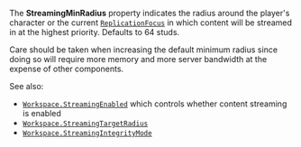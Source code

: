 The **StreamingMinRadius** property indicates the radius around the
player's character or the current
[`ReplicationFocus`](https://create.roblox.com/docs/reference/engine/classes/Player#ReplicationFocus) in which content will be
streamed in at the highest priority. Defaults to 64 studs.

Care should be taken when increasing the default minimum radius since
doing so will require more memory and more server bandwidth at the expense
of other components.

See also:

- [`Workspace.StreamingEnabled`](https://create.roblox.com/docs/reference/engine/classes/Workspace#StreamingEnabled) which controls whether content
streaming is enabled
- [`Workspace.StreamingTargetRadius`](https://create.roblox.com/docs/reference/engine/classes/Workspace#StreamingTargetRadius)
- [`Workspace.StreamingIntegrityMode`](https://create.roblox.com/docs/reference/engine/classes/Workspace#StreamingIntegrityMode)